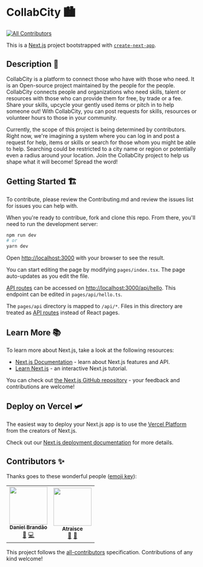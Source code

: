 # CollabCity 🏙️
<!-- ALL-CONTRIBUTORS-BADGE:START - Do not remove or modify this section -->
[![All Contributors](https://img.shields.io/badge/all_contributors-2-orange.svg?style=flat-square)](#contributors-)
<!-- ALL-CONTRIBUTORS-BADGE:END -->

This is a [Next.js](https://nextjs.org/) project bootstrapped with [`create-next-app`](https://github.com/vercel/next.js/tree/canary/packages/create-next-app).

## Description 📰
CollabCity is a platform to connect those who have with those who need. It is an Open-source project maintained by the people for the people. CollabCity connects people and organizations who need skills, talent or resources with those who can provide them for free, by trade or a fee. Share your skills, upcycle your gently used items or pitch in to help someone out! With CollabCity, you can post requests for skills, resources or volunteer hours to those in your community. 

Currently, the scope of this project is being determined by contributors. Right now, we're imagining a system where you can log in and post a request for help, items or skills or search for those whom you might be able to help. Searching could be restricted to a city name or region or potentially even a radius around your location. Join the CollabCity project to help us shape what it will become! Spread the word!

## Getting Started 🏗️

To contribute, please review the Contributing.md and review the issues list for issues you can help with. 

When you're ready to contribue, fork and clone this repo. From there, you'll need to run the development server:

```bash
npm run dev
# or
yarn dev
```

Open [http://localhost:3000](http://localhost:3000) with your browser to see the result.

You can start editing the page by modifying `pages/index.tsx`. The page auto-updates as you edit the file.

[API routes](https://nextjs.org/docs/api-routes/introduction) can be accessed on [http://localhost:3000/api/hello](http://localhost:3000/api/hello). This endpoint can be edited in `pages/api/hello.ts`.

The `pages/api` directory is mapped to `/api/*`. Files in this directory are treated as [API routes](https://nextjs.org/docs/api-routes/introduction) instead of React pages.

## Learn More 📚

To learn more about Next.js, take a look at the following resources:

- [Next.js Documentation](https://nextjs.org/docs) - learn about Next.js features and API.
- [Learn Next.js](https://nextjs.org/learn) - an interactive Next.js tutorial.

You can check out [the Next.js GitHub repository](https://github.com/vercel/next.js/) - your feedback and contributions are welcome!

## Deploy on Vercel 🛩️

The easiest way to deploy your Next.js app is to use the [Vercel Platform](https://vercel.com/new?utm_medium=default-template&filter=next.js&utm_source=create-next-app&utm_campaign=create-next-app-readme) from the creators of Next.js.

Check out our [Next.js deployment documentation](https://nextjs.org/docs/deployment) for more details.

## Contributors ✨

Thanks goes to these wonderful people ([emoji key](https://allcontributors.org/docs/en/emoji-key)):

<!-- ALL-CONTRIBUTORS-LIST:START - Do not remove or modify this section -->
<!-- prettier-ignore-start -->
<!-- markdownlint-disable -->
<table>
  <tr>
    <td align="center"><a href="https://github.com/dcbCIn"><img src="https://avatars.githubusercontent.com/u/48742131?v=4?s=100" width="100px;" alt=""/><br /><sub><b>Daniel Brandão</b></sub></a><br /><a href="https://github.com/CollabCity/CollabCity/commits?author=dcbCIn" title="Documentation">📖</a> <a href="https://github.com/CollabCity/CollabCity/commits?author=dcbCIn" title="Code">💻</a></td>
    <td align="center"><a href="https://github.com/Atraisce"><img src="https://avatars.githubusercontent.com/u/76713277?v=4?s=100" width="100px;" alt=""/><br /><sub><b>Atraisce</b></sub></a><br /><a href="#design-Atraisce" title="Design">🎨</a> <a href="https://github.com/CollabCity/CollabCity/commits?author=Atraisce" title="Documentation">📖</a></td>
  </tr>
</table>

<!-- markdownlint-restore -->
<!-- prettier-ignore-end -->

<!-- ALL-CONTRIBUTORS-LIST:END -->

This project follows the [all-contributors](https://github.com/all-contributors/all-contributors) specification. Contributions of any kind welcome!
